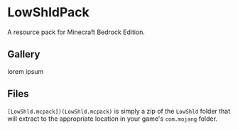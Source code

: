 # LowShldPack
A resource pack for Minecraft Bedrock Edition.

## Gallery
lorem ipsum

## Files
`[LowShld.mcpack])(LowShld.mcpack)` is simply a zip of the `LowShld` folder that will extract to the appropriate location in your game's `com.mojang` folder.
